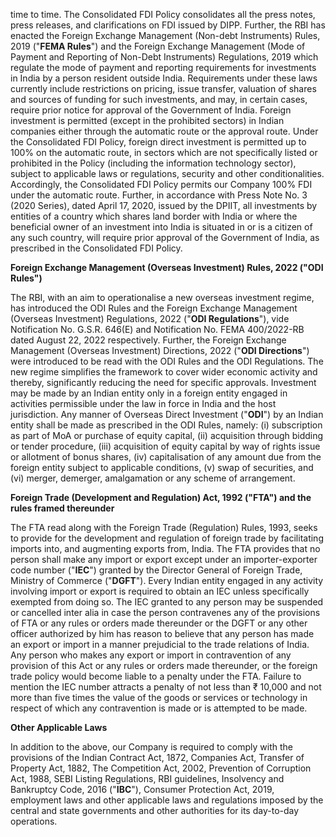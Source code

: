 time to time. The Consolidated FDI Policy consolidates all the press notes, press releases, and clarifications on FDI issued by DIPP. Further, the RBI has enacted the Foreign Exchange Management (Non-debt Instruments) Rules, 2019 ("**FEMA Rules**") and the Foreign Exchange Management (Mode of Payment and Reporting of Non-Debt Instruments) Regulations, 2019 which regulate the mode of payment and reporting requirements for investments in India by a person resident outside India. Requirements under these laws currently include restrictions on pricing, issue transfer, valuation of shares and sources of funding for such investments, and may, in certain cases, require prior notice for approval of the Government of India. Foreign investment is permitted (except in the prohibited sectors) in Indian companies either through the automatic route or the approval route. Under the Consolidated FDI Policy, foreign direct investment is permitted up to 100% on the automatic route, in sectors which are not specifically listed or prohibited in the Policy (including the information technology sector), subject to applicable laws or regulations, security and other conditionalities. Accordingly, the Consolidated FDI Policy permits our Company 100% FDI under the automatic route. Further, in accordance with Press Note No. 3 (2020 Series), dated April 17, 2020, issued by the DPIIT, all investments by entities of a country which shares land border with India or where the beneficial owner of an investment into India is situated in or is a citizen of any such country, will require prior approval of the Government of India, as prescribed in the Consolidated FDI Policy.

**Foreign Exchange Management (Overseas Investment) Rules, 2022 ("ODI Rules")**

The RBI, with an aim to operationalise a new overseas investment regime, has introduced the ODI Rules and the Foreign Exchange Management (Overseas Investment) Regulations, 2022 ("**ODI Regulations**"), vide Notification No. G.S.R. 646(E) and Notification No. FEMA 400/2022-RB dated August 22, 2022 respectively. Further, the Foreign Exchange Management (Overseas Investment) Directions, 2022 ("**ODI Directions**") were introduced to be read with the ODI Rules and the ODI Regulations. The new regime simplifies the framework to cover wider economic activity and thereby, significantly reducing the need for specific approvals. Investment may be made by an Indian entity only in a foreign entity engaged in activities permissible under the law in force in India and the host jurisdiction. Any manner of Overseas Direct Investment ("**ODI**") by an Indian entity shall be made as prescribed in the ODI Rules, namely: (i) subscription as part of MoA or purchase of equity capital, (ii) acquisition through bidding or tender procedure, (iii) acquisition of equity capital by way of rights issue or allotment of bonus shares, (iv) capitalisation of any amount due from the foreign entity subject to applicable conditions, (v) swap of securities, and (vi) merger, demerger, amalgamation or any scheme of arrangement.

**Foreign Trade (Development and Regulation) Act, 1992 ("FTA") and the rules framed thereunder**

The FTA read along with the Foreign Trade (Regulation) Rules, 1993, seeks to provide for the development and regulation of foreign trade by facilitating imports into, and augmenting exports from, India. The FTA provides that no person shall make any import or export except under an importer-exporter code number ("**IEC**") granted by the Director General of Foreign Trade, Ministry of Commerce ("**DGFT**"). Every Indian entity engaged in any activity involving import or export is required to obtain an IEC unless specifically exempted from doing so. The IEC granted to any person may be suspended or cancelled inter alia in case the person contravenes any of the provisions of FTA or any rules or orders made thereunder or the DGFT or any other officer authorized by him has reason to believe that any person has made an export or import in a manner prejudicial to the trade relations of India. Any person who makes any export or import in contravention of any provision of this Act or any rules or orders made thereunder, or the foreign trade policy would become liable to a penalty under the FTA. Failure to mention the IEC number attracts a penalty of not less than ₹ 10,000 and not more than five times the value of the goods or services or technology in respect of which any contravention is made or is attempted to be made.

**Other Applicable Laws**

In addition to the above, our Company is required to comply with the provisions of the Indian Contract Act, 1872, Companies Act, Transfer of Property Act, 1882, The Competition Act, 2002, Prevention of Corruption Act, 1988, SEBI Listing Regulations, RBI guidelines, Insolvency and Bankruptcy Code, 2016 ("**IBC**"), Consumer Protection Act, 2019, employment laws and other applicable laws and regulations imposed by the central and state governments and other authorities for its day-to-day operations.